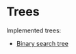 #  Trees

Implemented trees:
* [Binary search tree](https://github.com/stjomd/learning/blob/master/Learning/Data%20Structures/Trees/BinarySearchTree.swift)
